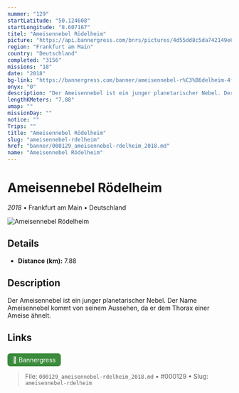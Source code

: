 ```yaml
---
nummer: "129"
startLatitude: "50.124608"
startLongitude: "8.607167"
titel: "Ameisennebel Rödelheim"
picture: "https://api.bannergress.com/bnrs/pictures/4d55dd8c5da742149e679ca74e36da65"
region: "Frankfurt am Main"
country: "Deutschland"
completed: "3156"
missions: "18"
date: "2018"
bg-link: "https://bannergress.com/banner/ameisennebel-r%C3%B6delheim-4f83"
onyx: "0"
description: "Der Ameisennebel ist ein junger planetarischer Nebel. Der Name Ameisennebel kommt von seinem Aussehen, da er dem Thorax einer Ameise ähnelt."
lengthKMeters: "7,88"
umap: ""
missionDay: ""
notice: ""
Trips: ""
title: "Ameisennebel Rödelheim"
slug: "ameisennebel-rdelheim"
href: "banner/000129_ameisennebel-rdelheim_2018.md"
name: "Ameisennebel Rödelheim"
---
```

# Ameisennebel Rödelheim

*2018* • Frankfurt am Main • Deutschland

![Ameisennebel Rödelheim](https://api.bannergress.com/bnrs/pictures/4d55dd8c5da742149e679ca74e36da65)



## Details
- **Distance (km):** 7.88






## Description
Der Ameisennebel ist ein junger planetarischer Nebel. Der Name Ameisennebel kommt von seinem Aussehen, da er dem Thorax einer Ameise ähnelt.



## Links
<a href="https://bannergress.com/banner/ameisennebel-r%C3%B6delheim-4f83" style="display:inline-block;margin:6px 8px 0 0;padding:6px 12px;background:#3c8b3c;color:#fff;text-decoration:none;border-radius:6px;">🔗 Bannergress</a>




> File: `000129_ameisennebel-rdelheim_2018.md` • #000129 • Slug: `ameisennebel-rdelheim`
